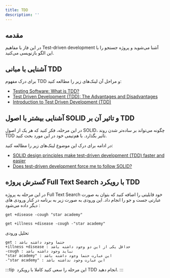 ```yaml
---
title: TDD
description: ''
---
```


## مقدمه

در این فاز با مفاهیم Test-driven development
آشنا می‌شوید و پروژه جستجو را با این الگو بازنویسی می‌کنید.

## آشنایی با مبانی TDD

برای درک مفهوم TDD
و مراحل آن لینک‌های زیر را مطالعه کنید:

-   [Testing Software: What is TDD?](https://medium.com/javascript-scene/testing-software-what-is-tdd-459b2145405c)
-   [Test Driven Development (TDD): The Advantages and Disadvantages](https://medium.com/@stevenpcurtis.sc/test-driven-development-tdd-the-advantages-and-disadvantages-5347899ead90)
-   [Introduction to Test Driven Development (TDD)](https://medium.com/hackernoon/introduction-to-test-driven-development-tdd-61a13bc92d92)

## آشنایی بیشتر با اصول SOLID و تاثیر آن بر TDD

در این مرحله، فکر کنید که هر یک از اصول SOLID،
چگونه می‌تواند بر ساده‌تر شدن روند TDD
تاثیر بگذارد. با هم‌تیمی خود در این مورد بحث کنید.

در ادامه برای درک این موضوع لینک‌های زیر را مطالعه کنید:

-   [SOLID design principles make test-driven development (TDD) faster and easier](https://medium.com/ibm-garage/solid-design-principles-makes-test-driven-development-faster-and-easier-35c9eec22ff1)
-   [Does test-driven development force me to follow SOLID?](https://softwareengineering.stackexchange.com/a/111868)

## گسترش پروژه Full Text Search با رویکرد TDD

در این مرحله به پروژه 
Full Text Search
خود
قابلیتی را اضافه کنید که بتوان به صورت عبارتی جست و جو را انجام داد.
این ورودی به صورت زیر به برنامه در کنار ورودی های دیگر داده می‌شود :
```
get +disease -cough "star academy"
```
```
get +illness +disease -cough -"star academy"
```
تحلیل ورودی
```
get : حتما وجود داشته باشد
+illness +disease : حداقل یکی از این دو وجود داشته باشد
-cough : نباید وجود داشته باشد
"star academy" : این عبارت حتما وجود داشته باشد
-"star academy" : این عبارت وجود نداشته باشد
```

:::tip ‌
این مرحله را سعی کنید کاملا با رویکرد
TDD
انجام دهید.
:::
